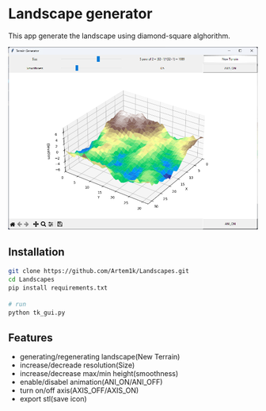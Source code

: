# Landscape generator

This app generate the landscape using diamond-square alghorithm.

![terrain](image.png)

## Installation

```bash
git clone https://github.com/Artem1k/Landscapes.git
cd Landscapes
pip install requirements.txt

# run
python tk_gui.py
```

## Features

- generating/regenerating landscape(New Terrain)
- increase/decreade resolution(Size)
- increase/decrease max/min height(smoothness)
- enable/disabel animation(ANI_ON/ANI_OFF)
- turn on/off axis(AXIS_OFF/AXIS_ON)
- export stl(save icon)